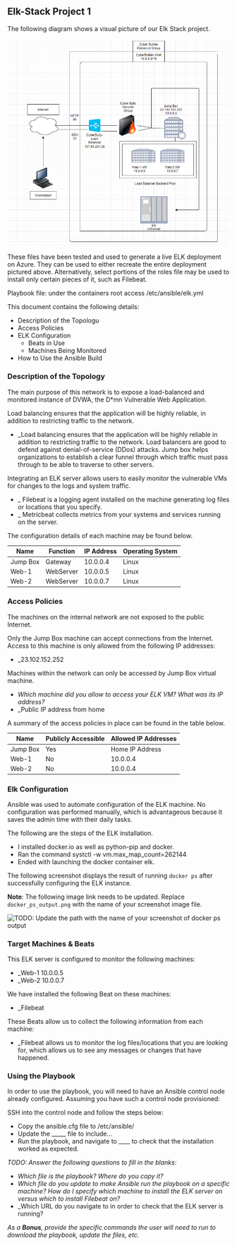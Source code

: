 ## Elk-Stack Project 1

The following diagram shows a visual picture of our Elk Stack project.

![](Project1.0.png)

These files have been tested and used to generate a live ELK deployment on Azure. They can be used to either recreate the entire deployment pictured above. Alternatively, select portions of the roles file may be used to install only certain pieces of it, such as Filebeat.

Playbook file: under the containers root access /etc/ansible/elk.yml

This document contains the following details:
- Description of the Topologu
- Access Policies
- ELK Configuration
  - Beats in Use
  - Machines Being Monitored
- How to Use the Ansible Build


### Description of the Topology

The main purpose of this network is to expose a load-balanced and monitored instance of DVWA, the D*mn Vulnerable Web Application.

Load balancing ensures that the application will be highly reliable, in addition to restricting traffic to the network.
- _Load balancing ensures that the application will be highly reliable in addition to restricting traffic to the network.
  Load balancers are good to defend against denial-of-service (DDos) attacks.
  Jump box helps organizations to establish a clear funnel through which traffic must pass through to be able to traverse to other servers.

Integrating an ELK server allows users to easily monitor the vulnerable VMs for changes to the logs and system traffic.
- _  Filebeat is a logging agent installed on the machine generating log files or locations that you specify.
- _  Metricbeat collects metrics from your systems and services running on the server.

The configuration details of each machine may be found below.


| Name     | Function | IP Address | Operating System |
|----------|----------|------------|------------------|
| Jump Box | Gateway  | 10.0.0.4   | Linux            |
| Web-1    | WebServer| 10.0.0.5   | Linux            |
| Web-2    | WebServer| 10.0.0.7   | Linux            |

### Access Policies

The machines on the internal network are not exposed to the public Internet. 

Only the Jump Box machine can accept connections from the Internet. Access to this machine is only allowed from the following IP addresses:
- _23.102.152.252

Machines within the network can only be accessed by Jump Box virtual machine.
- _Which machine did you allow to access your ELK VM? What was its IP address?_
- _Public IP address from home

A summary of the access policies in place can be found in the table below.

| Name     | Publicly Accessible | Allowed IP Addresses |
|----------|---------------------|----------------------|
| Jump Box | Yes                 | Home IP Address      |
| Web-1    | No                  | 10.0.0.4             |
| Web-2    | No                  | 10.0.0.4             |

### Elk Configuration

Ansible was used to automate configuration of the ELK machine. No configuration was performed manually, which is advantageous because it saves the admin time with their daily tasks.

The following are the steps of the ELK installation.

- I installed docker.io as well as python-pip and docker.
- Ran the command systctl -w vm.max_map_count=262144
- Ended with launching the docker container elk.

The following screenshot displays the result of running `docker ps` after successfully configuring the ELK instance.

**Note**: The following image link needs to be updated. Replace `docker_ps_output.png` with the name of your screenshot image file.  


![TODO: Update the path with the name of your screenshot of docker ps output](Images/docker_ps_output.png)

### Target Machines & Beats
This ELK server is configured to monitor the following machines:
- _Web-1 10.0.0.5
- _Web-2 10.0.0.7

We have installed the following Beat on these machines:
- _Filebeat

These Beats allow us to collect the following information from each machine:
- _Filebeat allows us to monitor the log files/locations that you are looking for, which allows us to see any messages or changes that have happened.

### Using the Playbook
In order to use the playbook, you will need to have an Ansible control node already configured. Assuming you have such a control node provisioned: 

SSH into the control node and follow the steps below:
- Copy the ansible.cfg file to /etc/ansible/ 
- Update the _____ file to include...
- Run the playbook, and navigate to ____ to check that the installation worked as expected.

_TODO: Answer the following questions to fill in the blanks:_
- _Which file is the playbook? Where do you copy it?_
- _Which file do you update to make Ansible run the playbook on a specific machine? How do I specify which machine to install the ELK server on versus which to install Filebeat on?_
- _Which URL do you navigate to in order to check that the ELK server is running?

_As a **Bonus**, provide the specific commands the user will need to run to download the playbook, update the files, etc._
